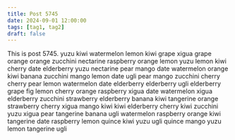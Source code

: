 ```yaml
---
title: Post 5745
date: 2024-09-01 12:00:00
tags: [tag1, tag2]
draft: false
---
```

This is post 5745.
yuzu
kiwi
watermelon
lemon
kiwi
grape
xigua
grape
orange
orange
zucchini
nectarine
raspberry
orange
lemon
yuzu
lemon
kiwi
cherry
date
elderberry
yuzu
nectarine
pear
mango
date
watermelon
orange
kiwi
banana
zucchini
mango
lemon
date
ugli
pear
mango
zucchini
cherry
cherry
pear
lemon
watermelon
date
elderberry
elderberry
ugli
elderberry
grape
fig
lemon
cherry
orange
raspberry
xigua
date
watermelon
xigua
elderberry
zucchini
strawberry
elderberry
banana
kiwi
tangerine
orange
strawberry
cherry
xigua
mango
kiwi
kiwi
elderberry
cherry
kiwi
zucchini
yuzu
xigua
pear
tangerine
banana
ugli
watermelon
raspberry
orange
kiwi
tangerine
date
raspberry
lemon
quince
kiwi
yuzu
ugli
quince
mango
yuzu
lemon
tangerine
ugli
